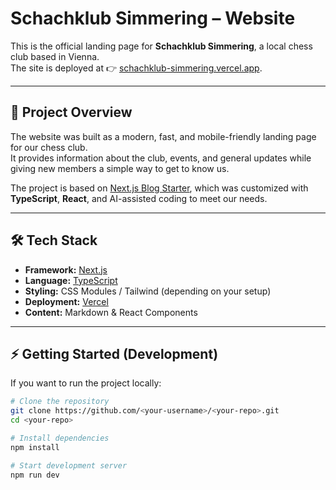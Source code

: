 # Schachklub Simmering – Website

This is the official landing page for **Schachklub Simmering**, a local chess club based in Vienna.  
The site is deployed at 👉 [schachklub-simmering.vercel.app](https://schachklub-simmering.vercel.app/).

---

## 🚀 Project Overview

The website was built as a modern, fast, and mobile-friendly landing page for our chess club.  
It provides information about the club, events, and general updates while giving new members a simple way to get to know us.

The project is based on [Next.js Blog Starter](https://next-blog-starter.vercel.app/), which was customized with **TypeScript**, **React**, and AI-assisted coding to meet our needs.

---

## 🛠️ Tech Stack

- **Framework:** [Next.js](https://nextjs.org/)  
- **Language:** [TypeScript](https://www.typescriptlang.org/)  
- **Styling:** CSS Modules / Tailwind (depending on your setup)  
- **Deployment:** [Vercel](https://vercel.com/)  
- **Content:** Markdown & React Components  

---

## ⚡ Getting Started (Development)

If you want to run the project locally:

```bash
# Clone the repository
git clone https://github.com/<your-username>/<your-repo>.git
cd <your-repo>

# Install dependencies
npm install

# Start development server
npm run dev
